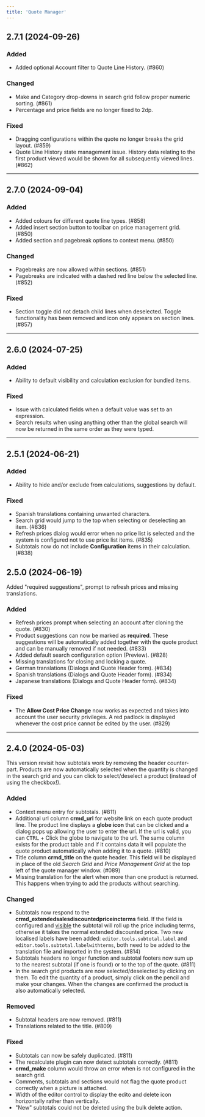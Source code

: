 ```yaml
---
title: 'Quote Manager'
---
```


## 2.7.1 (2024-09-26)

### Added

- Added optional Account filter to Quote Line History. (#860)

### Changed

- Make and Category drop-downs in search grid follow proper numeric sorting. (#861)
- Percentage and price fields are no longer fixed to 2dp.

### Fixed

- Dragging configurations within the quote no longer breaks the grid layout. (#859)
- Quote Line History state management issue. History data relating to the first product viewed would be shown for all subsequently viewed lines. (#862)

---

## 2.7.0 (2024-09-04)

### Added

- Added colours for different quote line types. (#858)
- Added insert section button to toolbar on price management grid. (#850)
- Added section and pagebreak options to context menu. (#850)

### Changed

- Pagebreaks are now allowed within sections. (#851)
- Pagebreaks are indicated with a dashed red line below the selected line. (#852)

### Fixed

- Section toggle did not detach child lines when deselected. Toggle functionality has been removed and icon only appears on section lines. (#857)

---

## 2.6.0 (2024-07-25)

### Added

- Ability to default visibility and calculation exclusion for bundled items.

### Fixed

- Issue with calculated fields when a default value was set to an expression.
- Search results when using anything other than the global search will now be returned in the same order as they were typed.

---

## 2.5.1 (2024-06-21)

### Added

- Ability to hide and/or exclude from calculations, suggestions by default.

### Fixed

- Spanish translations containing unwanted characters.
- Search grid would jump to the top when selecting or deselecting an item. (#836)
- Refresh prices dialog would error when no price list is selected and the system is configured not to use price list items. (#835)
- Subtotals now do not include **Configuration** items in their calculation. (#838)

## 2.5.0 (2024-06-19)

Added "required suggestions", prompt to refresh prices and missing translations.

### Added

- Refresh prices prompt when selecting an account after cloning the quote. (#830)
- Product suggestions can now be marked as **required**. These suggestions will be automatically added together with the quote product and can be manually removed if not needed. (#833)
- Added default search configuration option (Preview). (#828)
- Missing translations for closing and locking a quote.
- German translations (Dialogs and Quote Header form). (#834)
- Spanish translations (Dialogs and Quote Header form). (#834)
- Japanese translations (Dialogs and Quote Header form). (#834)

### Fixed

- The **Allow Cost Price Change** now works as expected and takes into account the user security privileges. A red padlock is displayed whenever the cost price cannot be edited by the user. (#829)

---

## 2.4.0 (2024-05-03)

This version revisit how subtotals work by removing the header counter-part. Products are now automatically selected when the quantity is changed in the search grid and you can click to select/deselect a product (instead of using the checkbox!).

### Added

- Context menu entry for subtotals. (#811)
- Additional url column **crmd_url** for website link on each quote product line. The product line displays a **globe icon** that can be clicked and a dialog pops up allowing the user to enter the url. If the url is valid, you can <kbd>CTRL</kbd> + Click the globe to navigate to the url. The same column exists for the product table and if it contains data it will populate the quote product automatically when adding it to a quote. (#810)
- Title column **crmd_title** on the quote header. This field will be displayed in place of the old _Search Grid_ and _Price Management Grid_ at the top left of the quote manager window. (#089)
- Missing translation for the alert when more than one product is returned. This happens when trying to add the products without searching.

### Changed

- Subtotals now respond to the **crmd_extendedsalesdiscountedpriceincterms** field. If the field is configured and <u>visible</u> the subtotal will roll up the price including terms, otherwise it takes the normal extended discounted price. Two new localised labels have been added: `editor.tools.subtotal.label` and `editor.tools.subtotal.labelwithterms`, both need to be added to the translation file and imported in the system. (#814)
- Subtotals headers no longer function and subtotal footers now sum up to the nearest subtotal (if one is found) or to the top of the quote. (#811)
- In the search grid products are now selected/deselected by clicking on them. To edit the quantity of a product, simply click on the pencil and make your changes. When the changes are confirmed the product is also automatically selected.

### Removed

- Subtotal headers are now removed. (#811)
- Translations related to the title. (#809)

### Fixed

- Subtotals can now be safely duplicated. (#811)
- The recalculate plugin can now detect subtotals correctly. (#811)
- **crmd_make** column would throw an error when is not configured in the search grid.
- Comments, subtotals and sections would not flag the quote product correctly when a picture is attached.
- Width of the editor control to display the edito and delete icon horizontally rather than vertically.
- "New" subtotals could not be deleted using the bulk delete action.
